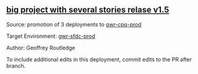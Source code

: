 ## [big project with several stories relase v1.5](https://app.salto.io/orgs/3ab0fb5b-95a7-497b-836a-2583702766e1/envs/1d1f88ae-562a-48af-a0d4-566e75b86639/deployments/855c59a0-ed49-42d9-950d-578c91044d60)

Source: promotion of 3 deployments to [gwr-cpq-prod](https://app.salto.io/orgs/3ab0fb5b-95a7-497b-836a-2583702766e1/envs/13ce49a9-3991-4887-8e55-c9417403d834)

Target Environment: [gwr-sfdc-prod](https://app.salto.io/orgs/3ab0fb5b-95a7-497b-836a-2583702766e1/envs/1d1f88ae-562a-48af-a0d4-566e75b86639) 

Author: Geoffrey Routledge

To include additional edits in this deployment, commit edits to the PR after branch.